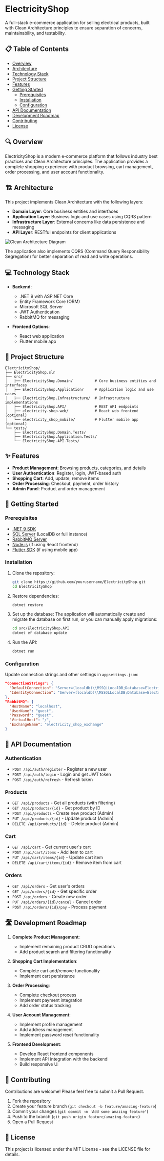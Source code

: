 # ElectricityShop

A full-stack e-commerce application for selling electrical products, built with Clean Architecture principles to ensure separation of concerns, maintainability, and testability.

## 📋 Table of Contents

- [Overview](#overview)
- [Architecture](#architecture)
- [Technology Stack](#technology-stack)
- [Project Structure](#project-structure)
- [Features](#features)
- [Getting Started](#getting-started)
  - [Prerequisites](#prerequisites)
  - [Installation](#installation)
  - [Configuration](#configuration)
- [API Documentation](#api-documentation)
- [Development Roadmap](#development-roadmap)
- [Contributing](#contributing)
- [License](#license)

## 🔍 Overview

ElectricityShop is a modern e-commerce platform that follows industry best practices and Clean Architecture principles. The application provides a complete shopping experience with product browsing, cart management, order processing, and user account functionality.

## 🏗️ Architecture

This project implements Clean Architecture with the following layers:

- **Domain Layer**: Core business entities and interfaces
- **Application Layer**: Business logic and use cases using CQRS pattern
- **Infrastructure Layer**: External concerns like data persistence and messaging
- **API Layer**: RESTful endpoints for client applications

![Clean Architecture Diagram](https://raw.githubusercontent.com/jasontaylordev/CleanArchitecture/main/.github/clean-architecture.png)

The application also implements CQRS (Command Query Responsibility Segregation) for better separation of read and write operations.

## 💻 Technology Stack

- **Backend**:
  - .NET 9 with ASP.NET Core
  - Entity Framework Core (ORM)
  - Microsoft SQL Server
  - JWT Authentication
  - RabbitMQ for messaging

- **Frontend Options**:
  - React web application
  - Flutter mobile app

## 📁 Project Structure

```
ElectricityShop/
├── ElectricityShop.sln
├── src/
│   ├── ElectricityShop.Domain/          # Core business entities and interfaces
│   ├── ElectricityShop.Application/     # Application logic and use cases
│   ├── ElectricityShop.Infrastructure/  # Infrastructure implementations
│   ├── ElectricityShop.API/             # REST API endpoints
│   ├── electricity-shop-web/            # React web frontend (optional)
│   └── electricity_shop_mobile/         # Flutter mobile app (optional)
└── tests/
    ├── ElectricityShop.Domain.Tests/
    ├── ElectricityShop.Application.Tests/
    └── ElectricityShop.API.Tests/
```

## ✨ Features

- **Product Management**: Browsing products, categories, and details
- **User Authentication**: Register, login, JWT-based auth
- **Shopping Cart**: Add, update, remove items
- **Order Processing**: Checkout, payment, order history
- **Admin Panel**: Product and order management

## 🚀 Getting Started

### Prerequisites

- [.NET 9 SDK](https://dotnet.microsoft.com/download)
- [SQL Server](https://www.microsoft.com/en-us/sql-server/sql-server-downloads) (LocalDB or full instance)
- [RabbitMQ Server](https://www.rabbitmq.com/download.html)
- [Node.js](https://nodejs.org/) (if using React frontend)
- [Flutter SDK](https://flutter.dev/docs/get-started/install) (if using mobile app)

### Installation

1. Clone the repository:
   ```bash
   git clone https://github.com/yourusername/ElectricityShop.git
   cd ElectricityShop
   ```

2. Restore dependencies:
   ```bash
   dotnet restore
   ```

3. Set up the database:
   The application will automatically create and migrate the database on first run, or you can manually apply migrations:
   ```bash
   cd src/ElectricityShop.API
   dotnet ef database update
   ```

4. Run the API:
   ```bash
   dotnet run
   ```

### Configuration

Update connection strings and other settings in `appsettings.json`:

```json
"ConnectionStrings": {
  "DefaultConnection": "Server=(localdb)\\MSSQLLocalDB;Database=ElectricityShopDb;Trusted_Connection=True;MultipleActiveResultSets=True;TrustServerCertificate=True",
  "IdentityConnection": "Server=(localdb)\\MSSQLLocalDB;Database=ElectricityShopIdentityDb;Trusted_Connection=True;MultipleActiveResultSets=True;TrustServerCertificate=True"
},
"RabbitMQ": {
  "HostName": "localhost",
  "UserName": "guest",
  "Password": "guest",
  "VirtualHost": "/",
  "ExchangeName": "electricity_shop_exchange"
}
```

## 📝 API Documentation

### Authentication
- `POST /api/auth/register` - Register a new user
- `POST /api/auth/login` - Login and get JWT token
- `POST /api/auth/refresh` - Refresh token

### Products
- `GET /api/products` - Get all products (with filtering)
- `GET /api/products/{id}` - Get product by ID
- `POST /api/products` - Create new product (Admin)
- `PUT /api/products/{id}` - Update product (Admin)
- `DELETE /api/products/{id}` - Delete product (Admin)

### Cart
- `GET /api/cart` - Get current user's cart
- `POST /api/cart/items` - Add item to cart
- `PUT /api/cart/items/{id}` - Update cart item
- `DELETE /api/cart/items/{id}` - Remove item from cart

### Orders
- `GET /api/orders` - Get user's orders
- `GET /api/orders/{id}` - Get specific order
- `POST /api/orders` - Create new order
- `PUT /api/orders/{id}/cancel` - Cancel order
- `POST /api/orders/{id}/pay` - Process payment

## 🛣️ Development Roadmap

1. **Complete Product Management**:
   - Implement remaining product CRUD operations
   - Add product search and filtering functionality

2. **Shopping Cart Implementation**:
   - Complete cart add/remove functionality
   - Implement cart persistence

3. **Order Processing**:
   - Complete checkout process
   - Implement payment integration
   - Add order status tracking

4. **User Account Management**:
   - Implement profile management
   - Add address management
   - Implement password reset functionality

5. **Frontend Development**:
   - Develop React frontend components
   - Implement API integration with the backend
   - Build responsive UI

## 🤝 Contributing

Contributions are welcome! Please feel free to submit a Pull Request.

1. Fork the repository
2. Create your feature branch (`git checkout -b feature/amazing-feature`)
3. Commit your changes (`git commit -m 'Add some amazing feature'`)
4. Push to the branch (`git push origin feature/amazing-feature`)
5. Open a Pull Request

## 📄 License

This project is licensed under the MIT License - see the LICENSE file for details.
